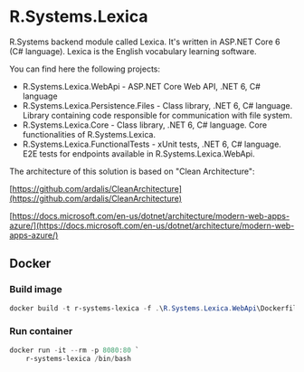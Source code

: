 # R.Systems.Lexica

R.Systems backend module called Lexica. It's written in ASP.NET Core 6 (C# language). Lexica is the English vocabulary learning software.

You can find here the following projects:

- R.Systems.Lexica.WebApi - ASP.NET Core Web API, .NET 6, C# language
- R.Systems.Lexica.Persistence.Files - Class library, .NET 6, C# language. Library containing code responsible for communication with file system.
- R.Systems.Lexica.Core - Class library, .NET 6, C# language. Core functionalities of R.Systems.Lexica.
- R.Systems.Lexica.FunctionalTests - xUnit tests, .NET 6, C# language. E2E tests for endpoints available in R.Systems.Lexica.WebApi.

The architecture of this solution is based on "Clean Architecture":

[https://github.com/ardalis/CleanArchitecture](https://github.com/ardalis/CleanArchitecture)

[https://docs.microsoft.com/en-us/dotnet/architecture/modern-web-apps-azure/](https://docs.microsoft.com/en-us/dotnet/architecture/modern-web-apps-azure/)

## Docker

### Build image

```powershell
docker build -t r-systems-lexica -f .\R.Systems.Lexica.WebApi\Dockerfile .
```

### Run container

```powershell
docker run -it --rm -p 8080:80 `
    r-systems-lexica /bin/bash
```
